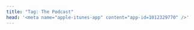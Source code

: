 ```yaml
---
title: "Tag: The Podcast"
head: '<meta name="apple-itunes-app" content="app-id=1012329770" />'
---
```

